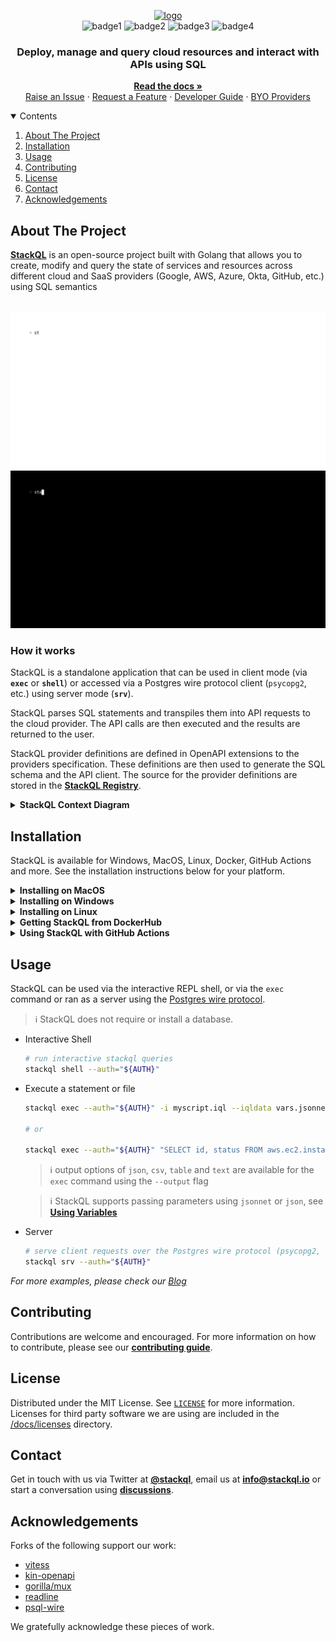 <!-- web assets -->
[logo]: https://stackql.io/img/stackql-logo-bold.png "stackql logo"
[homepage]: https://stackql.io/
[docs]: https://stackql.io/docs
[blog]: https://stackql.io/blog
[registry]: https://github.com/stackql/stackql-provider-registry
[variables]: https://stackql.io/docs/getting-started/variables
[macpkg]: https://storage.googleapis.com/stackql-public-releases/latest/stackql_darwin_multiarch.pkg
[winmsi]: https://releases.stackql.io/stackql/latest/stackql_windows_amd64.msi
[winzip]: https://releases.stackql.io/stackql/latest/stackql_windows_amd64.zip
[tuxzip]: https://releases.stackql.io/stackql/latest/stackql_linux_amd64.zip
<!-- docker links -->
[dockerhub]: https://hub.docker.com/u/stackql
[dockerstackql]: https://hub.docker.com/r/stackql/stackql
[dockerjupyter]: https://hub.docker.com/r/stackql/stackql-jupyter-demo
<!-- github actions links -->
[setupaction]: https://github.com/marketplace/actions/stackql-studios-setup-stackql
[execaction]: https://github.com/marketplace/actions/stackql-studios-stackql-exec
<!-- badges -->
[badge1]: https://img.shields.io/badge/platform-windows%20macos%20linux-brightgreen "Platforms"
[badge2]: https://github.com/stackql/stackql/workflows/Go/badge.svg "Go"
[badge3]: https://img.shields.io/github/license/stackql/stackql "License"
[badge4]: https://img.shields.io/tokei/lines/github/stackql/stackql "Lines"    
<!-- github links -->
[issues]: https://github.com/stackql/stackql/issues/new?assignees=&labels=bug&template=bug_report.md&title=%5BBUG%5D
[features]: https://github.com/stackql/stackql/issues/new?assignees=&labels=enhancement&template=feature_request.md&title=%5BFEATURE%5D
[developers]: /docs/developer_guide.md
[registrycont]: /docs/registry_contribution.md
[designdocs]: /docs/high-level-design.md
[contributing]: /CONTRIBUTING.md
[discussions]: https://github.com/orgs/stackql/discussions
<!-- repo assets -->
[darkmodeterm]: /docs/images/stackql-light-term.gif#gh-dark-mode-only
[lightmodeterm]: /docs/images/stackql-dark-term.gif#gh-light-mode-only
<!-- misc links -->
[twitter]: https://twitter.com/stackql

<!-- language: lang-none -->
<div align="center">

[![logo]][homepage]  
![badge1]
![badge2]
![badge3]
![badge4]

</div>
<div align="center">

### Deploy, manage and query cloud resources and interact with APIs using SQL
<!-- <h3 align="center">SQL based XOps, observability and middleware framework</h3> -->

<p align="center">

[__Read the docs »__][docs]  
[Raise an Issue][issues] · 
[Request a Feature][features] · 
[Developer Guide][developers] · 
[BYO Providers][registrycont]

</p>
</div>

<details open="open">
<summary>Contents</summary>
<ol>
<li><a href="#about-the-project">About The Project</a></li>
<li><a href="#installation">Installation</a></li>
<li><a href="#usage">Usage</a></li>
<!-- <li><a href="#roadmap">Roadmap</a></li> -->
<li><a href="#contributing">Contributing</a></li>
<li><a href="#license">License</a></li>
<li><a href="#contact">Contact</a></li>
<li><a href="#acknowledgements">Acknowledgements</a></li>
</ol>
</details>

## About The Project

[__StackQL__][homepage] is an open-source project built with Golang that allows you to create, modify and query the state of services and resources across different cloud and SaaS providers (Google, AWS, Azure, Okta, GitHub, etc.) using SQL semantics
<br />
<br />

![stackql-shell][darkmodeterm]
![stackql-shell][lightmodeterm]

### How it works

StackQL is a standalone application that can be used in client mode (via __`exec`__ or __`shell`__) or accessed via a Postgres wire protocol client (`psycopg2`, etc.) using server mode (__`srv`__).  

StackQL parses SQL statements and transpiles them into API requests to the cloud provider.  The API calls are then executed and the results are returned to the user.  

StackQL provider definitions are defined in OpenAPI extensions to the providers specification.  These definitions are then used to generate the SQL schema and the API client.  The source for the provider definitions are stored in the [__StackQL Registry__][registry].  

<details>
<summary><b>StackQL Context Diagram</b></summary>
<br />
The following context diagram describes the StackQL architecture at a high level:  

<!-- ![StackQL Context Diagram](http://www.plantuml.com/plantuml/proxy?cache=no&src=https://raw.githubusercontent.com/stackql/test-readme/main/puml/stackql-c4-context.iuml) -->

```mermaid
flowchart LR
  subgraph StackQL
    direction BT
    subgraph ProviderDefs
        Registry[Provider Registry Docs]    
    end
    subgraph App
        Proc[$ stackql exec\n$ stackql shell\n$ stackql srv]
        style Proc fill:#000,stroke:#000,color:#fff,text-align:left;

        %% ,font-family:'Courier New', Courier, monospace
    end
  end
  User((User)) <--> StackQL <--> Provider[Cloud Provider API]
  ProviderDefs --> App
```

More detailed design documentation can be found in the [here][designdocs].

</details>

## Installation

StackQL is available for Windows, MacOS, Linux, Docker, GitHub Actions and more.  See the installation instructions below for your platform.  

<details>
<summary><b>Installing on MacOS</b></summary>

- Homebrew (`amd64` and `arm64`)
  - `brew install stackql` *or* `brew tap stackql/tap && brew install stackql/tap/stackql`
- MacOS PKG Installer (`amd64` and `arm64`)
  - download the latest [MacOS PKG installer for StackQL][macpkg]
  - run the installer and follow the prompts

</details>

<details>
<summary><b>Installing on Windows</b></summary>

- MSI Installer
  - download the latest [MSI installer for StackQL][winmsi]
  - run the installer and follow the prompts
- Chocolatey
  - install [Chocolatey](https://chocolatey.org/install)
  - run `choco install stackql`
- ZIP Archive
  - download the latest [Windows ZIP archive for StackQL][winzip]
  - extract the archive (code signed `stackql.exe` file) to a directory of your choice
  - add the directory to your `PATH` environment variable (optional)

</details>

<details>
<summary><b>Installing on Linux</b></summary>

- ZIP Archive
  - download the latest [Linux ZIP archive for StackQL][tuxzip]
    - or via `curl -L https://bit.ly/stackql-zip -O && unzip stackql-zip`
  - extract the archive (`stackql` file) to a directory of your choice
  - add the directory to your `PATH` environment variable (optional)

</details>

<details>
<summary><b>Getting StackQL from DockerHub</b></summary>

> View all available StackQL images on [__DockerHub__][dockerhub].  Images available include [__`stackql`__][dockerstackql], [__`stackql-jupyter-demo`__][dockerjupyter] and more.  Pull the latest StackQL base image using:  

```bash
docker pull stackql/stackql
```

</details>

<details>
<summary><b>Using StackQL with GitHub Actions</b></summary>

> Use StackQL in your GitHub Actions workflows to automate cloud infrastructure provisioning, IaC assurance, or compliance/security.  Available GitHub Actions include: [`setup-stackql`][setupaction], [`stackql-exec`][execaction] and more

</details>

## Usage

StackQL can be used via the interactive REPL shell, or via the `exec` command or ran as a server using the [Postgres wire protocol](https://www.postgresql.org/docs/current/protocol.html).  

> ℹ️ StackQL does not require or install a database.

* Interactive Shell
  ```sh
  # run interactive stackql queries
  stackql shell --auth="${AUTH}"
  ```
* Execute a statement or file
  ```sh
  stackql exec --auth="${AUTH}" -i myscript.iql --iqldata vars.jsonnet --output json
  
  # or
  
  stackql exec --auth="${AUTH}" "SELECT id, status FROM aws.ec2.instances WHERE region = 'us-east-1'"
  ```

  > ℹ️ output options of `json`, `csv`, `table` and `text` are available for the `exec` command using the `--output` flag

  > ℹ️ StackQL supports passing parameters using `jsonnet` or `json`, see [__Using Variables__][variables]
* Server
  ```sh
  # serve client requests over the Postgres wire protocol (psycopg2, etc.) 
  stackql srv --auth="${AUTH}"
  ```

_For more examples, please check our [Blog][blog]_

<!-- ## Roadmap

See our [__roadmap__](https://github.com/othneildrew/Best-README-Template/issues) to see where we are going with the project. -->

## Contributing

Contributions are welcome and encouraged.  For more information on how to contribute, please see our [__contributing guide__][contributing].

## License

Distributed under the MIT License. See [`LICENSE`](https://github.com/stackql/stackql/blob/main/LICENSE) for more information.  Licenses for third party software we are using are included in the [/docs/licenses](/docs/licenses) directory.

## Contact

Get in touch with us via Twitter at [__@stackql__][twitter], email us at [__info@stackql.io__](info@stackql.io) or start a conversation using [__discussions__][discussions].

## Acknowledgements
Forks of the following support our work:

* [vitess](https://vitess.io/)
* [kin-openapi](https://github.com/getkin/kin-openapi)
* [gorilla/mux](https://github.com/gorilla/mux)
* [readline](https://github.com/chzyer/readline)
* [psql-wire](https://github.com/jeroenrinzema/psql-wire)

We gratefully acknowledge these pieces of work.

